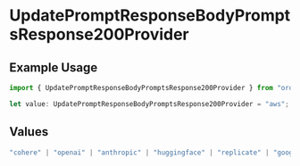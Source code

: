 # UpdatePromptResponseBodyPromptsResponse200Provider

## Example Usage

```typescript
import { UpdatePromptResponseBodyPromptsResponse200Provider } from "orq-poc-typescript-multi-env-version/models/operations";

let value: UpdatePromptResponseBodyPromptsResponse200Provider = "aws";
```

## Values

```typescript
"cohere" | "openai" | "anthropic" | "huggingface" | "replicate" | "google" | "google-ai" | "azure" | "aws" | "anyscale" | "perplexity" | "groq" | "fal" | "leonardoai" | "nvidia"
```